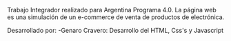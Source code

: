 Trabajo Integrador realizado para Argentina Programa 4.0.
La página web es una simulación de un e-commerce de venta de productos de electrónica.

Desarrollado por:
-Genaro Cravero: Desarrollo del HTML, Css's y Javascript
